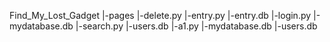 Find_My_Lost_Gadget
|-pages
       |-delete.py
       |-entry.py
       |-entry.db
       |-login.py
       |-mydatabase.db
       |-search.py
       |-users.db
|-a1.py
|-mydatabase.db
|-users.db













